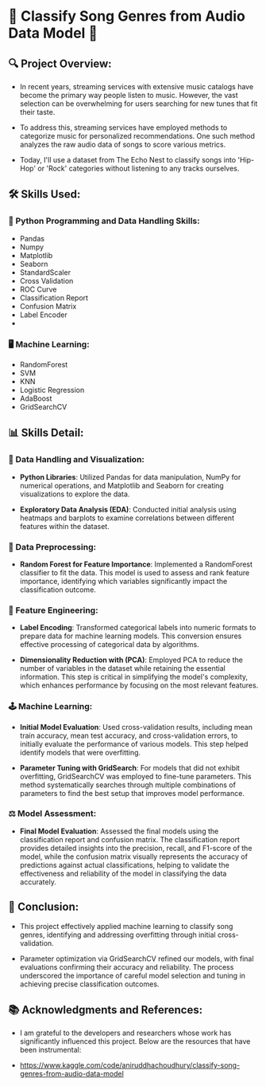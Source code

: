 # 🎼 Classify Song Genres from Audio Data Model 🎵

## 🔍 Project Overview:
* In recent years, streaming services with extensive music catalogs have become the primary way people listen to music. However, the vast selection can be overwhelming for users searching for new tunes that fit their taste.

* To address this, streaming services have employed methods to categorize music for personalized recommendations. One such method analyzes the raw audio data of songs to score various metrics.
  
* Today, I'll use a dataset from The Echo Nest to classify songs into 'Hip-Hop' or 'Rock' categories without listening to any tracks ourselves.

## 🛠️ Skills Used:
### 🐍 Python Programming and Data Handling Skills:
* Pandas
* Numpy
* Matplotlib
* Seaborn
* StandardScaler
* Cross Validation
* ROC Curve
* Classification Report
* Confusion Matrix
* Label Encoder
* 
### 🖥️ Machine Learning:
* RandomForest
* SVM
* KNN
* Logistic Regression
* AdaBoost
* GridSearchCV

## 📊 Skills Detail:
### 🔬 Data Handling and Visualization:
 - **Python Libraries**: Utilized Pandas for data manipulation, NumPy for numerical operations, and Matplotlib and Seaborn for creating visualizations to explore the data.
   
 - **Exploratory Data Analysis (EDA)**: Conducted initial analysis using heatmaps and barplots to examine correlations between different features within the dataset.

### 🦾 Data Preprocessing:
 - **Random Forest for Feature Importance**: Implemented a RandomForest classifier to fit the data. This model is used to assess and rank feature importance, identifying which variables significantly impact the classification outcome.
   
### 🧮 Feature Engineering:
 - **Label Encoding**: Transformed categorical labels into numeric formats to prepare data for machine learning models. This conversion ensures effective processing of categorical data by algorithms.
   
 - **Dimensionality Reduction with (PCA)**: Employed PCA to reduce the number of variables in the dataset while retaining the essential information. This step is critical in simplifying the model's complexity, which enhances performance by focusing on the most relevant features.

### 🕹️ Machine Learning:
 - **Initial Model Evaluation**: Used cross-validation results, including mean train accuracy, mean test accuracy, and cross-validation errors, to initially evaluate the performance of various models. This step helped identify models that were overfitting.

 - **Parameter Tuning with GridSearch**: For models that did not exhibit overfitting, GridSearchCV was employed to fine-tune parameters. This method systematically searches through multiple combinations of parameters to find the best setup that improves model performance.

### ⚖️ Model Assessment:
 - **Final Model Evaluation**: Assessed the final models using the classification report and confusion matrix. The classification report provides detailed insights into the precision, recall, and F1-score of the model, while the confusion matrix visually represents the accuracy of predictions against actual classifications, helping to validate the effectiveness and reliability of the model in classifying the data accurately.

## 🎤 Conclusion:
 * This project effectively applied machine learning to classify song genres, identifying and addressing overfitting through initial cross-validation.
 
 * Parameter optimization via GridSearchCV refined our models, with final evaluations confirming their accuracy and reliability. The process underscored the importance of careful model selection and tuning in achieving precise classification outcomes.

## 📚 Acknowledgments and References:
* I am grateful to the developers and researchers whose work has significantly influenced this project. Below are the resources that have been instrumental:

* https://www.kaggle.com/code/aniruddhachoudhury/classify-song-genres-from-audio-data-model

